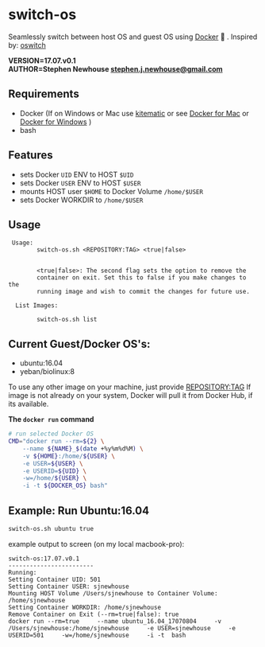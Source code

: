 # switch-os
Seamlessly switch between host OS and guest OS using [Docker](https://www.docker.com/what-docker) :whale: . 
Inspired by: [oswitch](https://github.com/wurmlab/oswitch)

**VERSION=17.07.v0.1**  
**AUTHOR=Stephen Newhouse <stephen.j.newhouse@gmail.com>**  

## Requirements
- Docker (If on Windows or Mac use [kitematic](https://kitematic.com/) or see [Docker for Mac](https://docs.docker.com/docker-for-mac/install/) or [Docker for Windows](https://docs.docker.com/docker-for-windows/install/) )
- bash

## Features
- sets Docker `UID` ENV to HOST `$UID`
- sets Docker `USER` ENV to HOST `$USER`
- mounts HOST user `$HOME` to Docker Volume `/home/$USER`
- sets Docker WORKDIR to `/home/$USER`

## Usage

     Usage:
            switch-os.sh <REPOSITORY:TAG> <true|false>
            

            <true|false>: The second flag sets the option to remove the
            container on exit. Set this to false if you make changes to the 
            running image and wish to commit the changes for future use.
            
      List Images:
      
            switch-os.sh list      


## Current Guest/Docker OS's:
- ubuntu:16.04  
- yeban/biolinux:8

To use any other image on your machine, just provide <REPOSITORY:TAG>
If image is not already on your system, Docker will pull it from
Docker Hub, if its available.

**The `docker run` command**
```bash
# run selected Docker OS
CMD="docker run --rm=${2} \
    --name ${NAME}_$(date +%y%m%d%M) \
    -v ${HOME}:/home/${USER} \
    -e USER=${USER} \
    -e USERID=${UID} \
    -w=/home/${USER} \
    -i -t ${DOCKER_OS} bash"
```


## Example: Run Ubuntu:16.04

```bash
switch-os.sh ubuntu true
```

example output to screen (on my local macbook-pro):

```
switch-os:17.07.v0.1
------------------------
Running:
Setting Container UID: 501
Setting Container USER: sjnewhouse
Mounting HOST Volume /Users/sjnewhouse to Container Volume: /home/sjnewhouse
Setting Container WORKDIR: /home/sjnewhouse
Remove Container on Exit (--rm=true|false): true
docker run --rm=true     --name ubuntu_16.04_17070804     -v /Users/sjnewhouse:/home/sjnewhouse     -e USER=sjnewhouse     -e USERID=501     -w=/home/sjnewhouse     -i -t  bash
```
